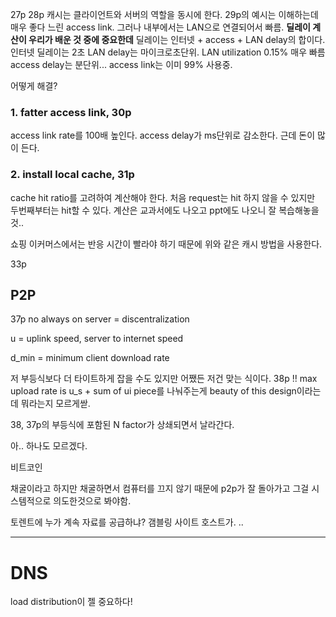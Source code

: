 27p
28p
캐시는 클라이언트와 서버의 역할을 동시에 한다.
29p의 예시는 이해하는데 매우 좋다
느린 access link.
그러나 내부에서는 LAN으로 연결되어서 빠름.
**딜레이 계산이 우리가 배운 것 중에 중요한데**
딜레이는 인터넷 + access + LAN delay의 합이다.
인터넷 딜레이는 2초
LAN delay는 마이크로초단위. LAN utilization 0.15% 매우 빠름
access delay는 분단위... access link는 이미 99% 사용중.

어떻게 해결? 
### 1. fatter access link, 30p
access link rate를 100배 높인다.
access delay가 ms단위로 감소한다.
근데 돈이 많이 든다.
### 2. install local cache, 31p
cache hit ratio를 고려하여 계산해야 한다.
처음 request는 hit 하지 않을 수 있지만 두번째부터는 hit할 수 있다.
계산은 교과서에도 나오고 ppt에도 나오니 잘 복습해놓을것..

쇼핑 이커머스에서는 반응 시간이 빨라야 하기 때문에 위와 같은 캐시 방법을 사용한다.

33p

## P2P
37p
no always on server = discentralization

u = uplink speed, server to internet speed

d_min = minimum client download rate

저 부등식보다 더 타이트하게 잡을 수도 있지만 어쨌든 저건 맞는 식이다.
38p
!! max upload rate is u_s + sum of ui
piece를 나눠주는게 beauty of this design이라는데 뭐라는지 모르게싿.

38, 37p의 부등식에 포함된 N factor가 상쇄되면서 날라간다.

아.. 하나도 모르겠다.

비트코인

채굴이라고 하지만 채굴하면서 컴퓨터를 끄지 않기 때문에 p2p가 잘 돌아가고 그걸 시스템적으로 의도한것으로 봐야함.

토렌트에 누가 계속 자료를 공급하냐? 갬블링 사이트 호스트가. ..

---
# DNS

load distribution이 젤 중요하다!
